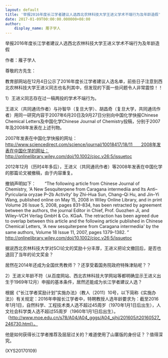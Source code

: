 ```yaml
---
layout: default
title: '举报2016年度长江学者建议人选西北农林科技大学王进义学术不端行为及年龄造假'
date: 2017-01-09T00:00:00.000000+08:00
author:
    display_name: 雁子学人
---
```


举报2016年度长江学者建议人选西北农林科技大学王进义学术不端行为及年龄造假

作者：雁子学人

尊敬的方先生：

教育部网站在12月4日公示了2016年度长江学者建议人选名单，前些日子注意到西北农林科技大学王进义同志也名列其中，但发现的下面一些问题令人非常震惊！！

1）王进义同志存在过一稿两投的学术不端行为。

王进义（共同通讯作者）与孙智华（复旦大学）、胡昌奇（复旦大学，共同通讯作者）用同一研究内容于2007年6月20日及9月27日分别向中国化学快报Chinese Chemical Letters及中国化学Chinese Journal of Chemistry投稿，分别于2007年及2008年发表在上述刊物。

2007年发表在中国化学快报的网址：http://www.sciencedirect.com/science/journal/10018417/18/11　　2008年发表在中国化学的网址：http://onlinelibrary.wiley.com/doi/10.1002/cjoc.v26:5/issuetoc

2012年12月（历时4年多后），王进义（共同通讯作者）等2008年发表在中国化学的那篇论文被撤稿，由于内容重复。

撤销声明如下：　　“The following article from Chinese Journal of Chemistry, 'A New Sesquiterpene from Caragana intermediia and Its Anti–Pyricularia oryzae P–2b Activity' by Zhi–Hua Sun, Chang–Qi Hu, and Jin–Yi Wang, published online on May 15, 2008 in Wiley Online Library, and in print Volume 26 Issue 5, 2008, pages 831–834, has been retracted by agreement between the authors, the journal Editor in Chief, Prof. Guozhen Ji, and Wiley–VCH Verlag GmbH & Co. KGaA. The retraction has been agreed due to overlap between this article and the following article published in Chinese Chemical Letters, 'A new sesquiterpene from Caragana intermediia' by the same authors, Volume 18 Issue 11, 2007, pages 1379–1382. ”　　http://onlinelibrary.wiley.com/doi/10.1002/cjoc.v26:5/issuetoc

据说西北农林科技大学对SCI论文的奖励十分丰厚，王进义把论文撤回后，是否也退回了当年的论文奖金？

居然在2014年还成为全国优秀教师？？还享受着国务院政府特殊津贴呢？？

2）王进义年龄不符（从百度网站、西北农林科技大学网站等都明确显示王进义出生于1969年12月）申报的基本条件，居然还能成为长江学者建议人选？

根据《“长江学者奖励计划”实施办法》（教人〔2011〕10号，以下简称《实施办法》）有关规定：2016年申报长江学者中，特聘教授人选年龄要求为：截至2016年1月1日，自然科学、工程技术类人选不超过45周岁（1970年1月1日后出生），人文社会科学类人选不超过55周岁（1960年1月1日后出生）。（http://www.moe.edu.cn/s78/A04/A04_gggs/A04_sjhj/201605/t20160527_246730.html）。

他是如何获得长江学者推荐及层层过关的？难道使用了山寨版的身份证？？值得深究。

(XYS20170109)

